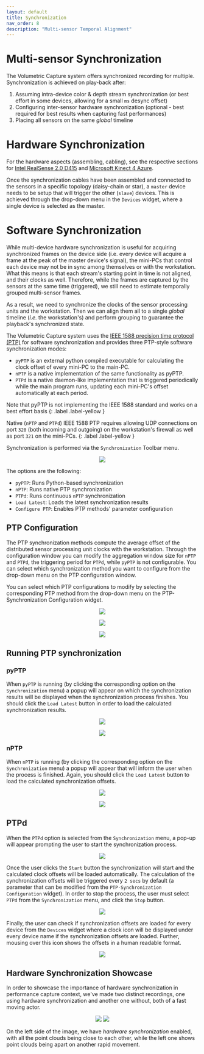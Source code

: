 ```yaml
---
layout: default
title: Synchronization
nav_order: 8
description: "Multi-sensor Temporal Alignment"
---
```


# Multi-sensor Synchronization
The Volumetric Capture system offers synchronized recording for multiple.
Synchronization is achieved on play-back after:

1. Assuming intra-device color & depth stream synchronization (or best effort in some devices, allowing for a small `ms` desync offset)
2. Configuring inter-sensor hardware synchronization (optional - best required for best results when capturing fast performances)
3. Placing all sensors on the same _global_ timeline

# Hardware Synchronization

For the hardware aspects (assembling, cabling), see the respective sections for [Intel RealSense 2.0 D415](../hardware/rs2_hardware) and [Microsoft Kinect 4 Azure](../hardware/k4a_hardware).

Once the synchronization cables have been assembled and connected to the sensors in a specific topology (daisy-chain or star), a `master` device needs to be setup that will trigger the other (`slave`) devices.
This is achieved through the drop-down menu in the `Devices` widget, where a single device is selected as the master.

# Software Synchronization 

While multi-device hardware synchronization is useful for acquiring synchronized frames on the device side (i.e. every device will acquire a frame at the peak of the master device's signal), the mini-PCs that control each device may not be in sync among themselves or with the workstation.
What this means is that each stream's starting point in time is not aligned, and their clocks as well.
Therefore, while the frames are captured by the sensors at the same time (triggered), we still need to estimate temporally grouped multi-sensor frames. 

As a result, we need to synchronize the clocks of the sensor processing units and the workstation.
Then we can align them all to a single _global_ timeline (_i.e._ the workstation's) and perform grouping to guarantee the playback's synchronized state.

The Volumetric Capture system uses the [IEEE 1588 precision time protocol (PTP)](https://en.wikipedia.org/wiki/Precision_Time_Protocol) for software synchronization and provides three PTP-style software synchronization modes:

* `pyPTP` is an external python compiled executable for calculating the clock offset of every mini-PC to the main-PC.
* `nPTP` is a native implementation of the same functionality as pyPTP.
* `PTPd` is a native daemon-like implementation that is triggered periodically while the main program runs, updating each mini-PC's offset automatically at each period.

Note that pyPTP is not implementing the IEEE 1588 standard and works on a best effort basis
{: .label .label-yellow }

Native (`nPTP` and `PTPd`) IEEE 1588 PTP requires allowing UDP connections on port `320` (both incoming and outgoing) on the workstation's firewall as well as port `321` on the mini-PCs.
{: .label .label-yellow }

Synchronization is performed via the `Synchronization` Toolbar menu.

<p align="center">
    <img src="../../assets/images/toolbar_sync.png"/>
</p>

The options are the following:
* `pyPTP`: Runs Python-based synchronization
* `nPTP`: Runs native PTP synchronization
* `PTPd`: Runs continuous `nPTP` synchronization
* `Load Latest`: Loads the latest synchronization results
* `Configure PTP`: Enables PTP methods' parameter configuration

## PTP Configuration
The PTP synchronization methods compute the average offset of the distributed sensor processing unit clocks with the workstation. 
Through the configuration window you can modify the aggregation window size for `nPTP` and `PTPd`, the triggering period for `PTPd`, while `pyPTP` is not configurable. 
You can select which synchronization method you want to configure from the drop-down menu on the PTP configuration window.

You can select which PTP configurations to modify by selecting the corresponding PTP method from the drop-down menu on the PTP-Synchronization Configuration widget.

<p align="center">
    <img src="../../assets/images/ptp_settings.png"/>
</p>

<p align="center">
    <img src="../../assets/images/nptp_settings.png"/>
</p>

<p align="center">
    <img src="../../assets/images/ptpd_settings.png"/>
</p>

## Running PTP synchronization

### pyPTP

When `pyPTP` is running (by clicking the corresponding option on the `Synchronization` menu) a popup will appear on which the synchronization results will be displayed when the synchronization process finishes. 
You should click the `Load Latest` button in order to load the calculated synchronization results.

<p align="center">
    <img src="../../assets/images/pyPTP_syncing.png"/>
</p>

<p align="center">
    <img src="../../assets/images/pyPTP_load_latest.png"/>
</p>

### nPTP

When `nPTP` is running (by clicking the corresponding option on the `Synchronization` menu) a popup will appear that will inform the user when the process is finished. 
Again, you should click the `Load Latest` button to load the calculated synchronization offsets.

<p align="center">
    <img src="../../assets/images/nptp_synchronization.png">
</p>

<p align="center">
    <img src="../../assets/images/nptp_completed.png">
</p>

## PTPd

When the `PTPd` option is selected from the `Synchronization` menu, a pop-up will appear prompting the user to start the synchronization process.

<p align="center">
    <img src="../../assets/images/ptpd_synchronization.png">
</p>

Once the user clicks the `Start` button the synchronization will start and the calculated clock offsets will be loaded automatically. 
The calculation of the synchronization offsets will be triggered every `2 secs` by default (a parameter that can be modified from the `PTP-Synchronization Configuration` widget). 
In order to stop the process, the user must select `PTPd` from the `Synchronization` menu, and click the `Stop` button.

<p align="center">
    <img src="../../assets/images/ptpd_stop.png"/>
</p>
 
Finally, the user can check if synchronization offsets are loaded for every device from the `Devices` widget where a clock icon will be displayed under every device name if the synchronization offsets are loaded.
Further, mousing over this icon shows the offsets in a human readable format.

<p align="center">
    <img src="../../assets/images/sync_connection.png"/>
</p>

## Hardware Synchronization Showcase
In order to showcase the importance of hardware synchronization in performance capture context, we've made two distinct recordings, one using hardware synchronization and another one without, both of a fast moving actor. 
<p align="center">
    <img src="../../assets/images/hw_sync.png"/>
    <img src="../../assets/images/no_hw_sync.png"/>
</p>

On the left side of the image, we have _hardware synchronization_ enabled, with all the point clouds being close to each other, while the left one shows point clouds being apart on another rapid movement.